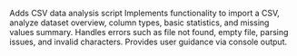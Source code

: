 Adds CSV data analysis script
Implements functionality to import a CSV, analyze dataset overview, column types, basic statistics, and missing values summary. 
Handles errors such as file not found, empty file, parsing issues, and invalid characters.
Provides user guidance via console output.
